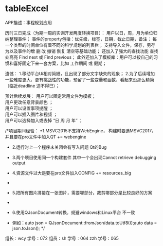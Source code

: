 # tableExcel

APP描述：事程规划应用

历时三日完成（为期一周的实训开发两度转换项目）：
用户以日，周，月为单位归纳整理事件；
事件的property包括：优先级，标签，日期，截止日期，备注；
每一个类型的时间单位有着不同的科学规划的列表栏；
支持导入文件，保存，另存为以及事件的增 删 改 撤销 恢复 清空等基础功能；
还加入了强大的查找功能  查找处高亮  Find next 或 Find previous；
此外还加入了模板库：用户可以按自己的习惯和喜好固定下来一套方案，比如 工作期间 或 假期；

遗憾：
1.移动平台Ui相对简陋，且出现了部分文字缺失的现象；
2.为了后续增加一些难度更大，更有挑战性的功能，预留了一些变量和函数，看起来没那么精简（临近deadline 迫不得已）；

预计后续发展：
用户可以固定常用文件为模板；    
用户更改任意背景颜色 ；    
用户可以设置事项提醒 ；    
用户可以插入图片和视频 ；      
用户可以选择加入或去掉 “日 周 月 年” ；      


/*项目期间经验：
 *1.MSVC2015不支持WebEngine， 构建时要选MSVC2017，并且要在pro文件中加入QT += webengine

 * 2.运行时上一个程序未关闭会有写入问题   Qt的Bug

 * 3.两个项目使用同一个构建套件 其中一个会出现Cannot retrieve debugging output

 * 4.资源文件过大是要在pro文件加入CONFIG += resources_big
 *
 * 5.把所有图片拼接在一张图片，需要哪部分，裁剪哪部分是比较良好的方案
 *
 * 6.使用QJsonDocument转换，规避windows和Linux平台 不一致
 * 例如：auto json = QJsonDocument::fromJson(data.toUtf8());auto data  = json.toJson();
 */
 
 
组长：wcy   学号：072
组员：sh    学号：064
     zzh    学号：065
